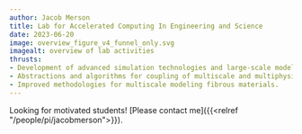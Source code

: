 ```yaml
---
author: Jacob Merson
title: Lab for Accelerated Computing In Engineering and Science
date: 2023-06-20
image: overview_figure_v4_funnel_only.svg
imagealt: overview of lab activities
thrusts:
- Development of advanced simulation technologies and large-scale models for supercomputers and emerging hardware to enable new science in biomechanics and fusion reactor design.
- Abstractions and algorithms for coupling of multiscale and multiphysics codes.
- Improved methodologies for multiscale modeling fibrous materials.
---
```


<!-- ![lab overview](overview_figure_v4_funnel_only.svg) -->

Looking for motivated students! [Please contact me]({{<relref "/people/pi/jacobmerson">}}).

